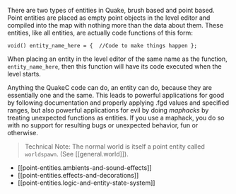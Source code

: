 
There are two types of entities in Quake, brush based and point based.  Point entities are placed as empty point objects in the level editor and compiled into the map with nothing more than the data about them.  These entities, like all entities, are actually code functions of this form:

`void() entity_name_here = {  //Code to make things happen };`

When placing an entity in the level editor of the same name as the function, `entity_name_here`, then this function will have its code executed when the level starts.

Anything the QuakeC code can do, an entity can do, because they are essentially one and the same.  This leads to powerful applications for good by following documentation and properly applying .fgd values and specified ranges, but also powerful applications for evil by doing _maphacks_ by treating unexpected functions as entities.  If you use a maphack, you do so with no support for resulting bugs or unexpected behavior, fun or otherwise.

> Technical Note: The normal world is itself a point entity called `worldspawn`.
(See [[general.world]]).

* [[point-entities.ambients-and-sound-effects]]
* [[point-entities.effects-and-decorations]]
* [[point-entities.logic-and-entity-state-system]]